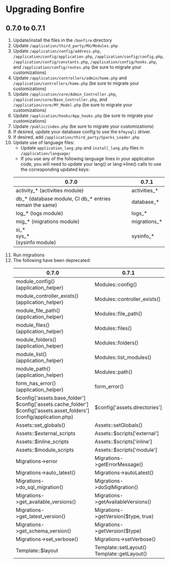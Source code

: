 # Upgrading Bonfire

## 0.7.0 to 0.7.1

1. Update/install the files in the `/bonfire` directory
2. Update `/application/third_party/MX/Modules.php`
3. Update `/application/config/address.php`, `/application/config/application.php`, `/application/config/config.php`, `/application/config/constants.php`, `/application/config/hooks.php`, and `/application/config/routes.php` (be sure to migrate your customizations)
4. Update `/application/controllers/admin/home.php` and `/application/controllers/home.php` (be sure to migrate your customizations)
5. Update `/application/core/Admin_Controller.php`, `/application/core/Base_Controller.php`, and `/application/core/MY_Model.php` (be sure to migrate your customizations)
6. Update `/application/hooks/App_hooks.php` (be sure to migrate your customizations)
7. Update `/public/index.php` (be sure to migrate your customizations)
8. If desired, update your database config to use the `bfmysqli` driver.
9. If desired, add `/application/third_party/Sparks_Loader.php`
10. Update use of language files:
    - Update `application_lang.php` and `install_lang.php` files in `/application/language/`
    - If you use any of the following language lines in your application code, you will need to update your lang() or lang->line() calls to use the corresponding updated keys:
    <table>
        <thead>
            <tr>
                <th>0.7.0</th>
                <th>0.7.1</th>
            </tr>
        </thead>
        <tbody>
            <tr>
                <td>activity_* (activities module)</td>
                <td>activities_*</td>
            </tr>
            <tr>
                <td>db_* (database module, CI db_* entries remain the same)</td>
                <td>database_*</td>
            </tr>
            <tr>
                <td>log_* (logs module)</td>
                <td>logs_*</td>
            </tr>
            <tr>
                <td>mig_* (migrations module)</td>
                <td>migrations_*</td>
            </tr>
            <tr>
                <td>si_*<br />
                    sys_*<br />
                    (sysinfo module)
                </td>
                <td>sysinfo_*</td>
            </tr>
        </tbody>
    </table>
11. Run migrations
12. The following have been deprecated:
    <table>
        <thead>
            <tr>
                <th>0.7.0</th>
                <th>0.7.1</th>
            </tr>
        </thead>
        <tbody>
            <tr>
                <td>module_config() (application_helper)</td>
                <td>Modules::config()</td>
            </tr>
            <tr>
                <td>module_controller_exists() (application_helper)</td>
                <td>Modules::controller_exists()</td>
            </tr>
            <tr>
                <td>module_file_path() (application_helper)</td>
                <td>Modules::file_path()</td>
            </tr>
            <tr>
                <td>module_files() (application_helper)</td>
                <td>Modules::files()</td>
            </tr>
            <tr>
                <td>module_folders() (application_helper)</td>
                <td>Modules::folders()</td>
            </tr>
            <tr>
                <td>module_list() (application_helper)</td>
                <td>Modules::list_modules()</td>
            </tr>
            <tr>
                <td>module_path() (application_helper)</td>
                <td>Modules::path()</td>
            </tr>
            <tr>
                <td>form_has_error() (application_helper)</td>
                <td>form_error()</td>
            </tr>
            <tr>
                <td>$config['assets.base_folder']<br />
                    $config['assets.cache_folder']<br />
                    $config['assets.asset_folders']<br />
                    (config/application.php)
                </td>
                <td>$config['assets.directories']</td>
            </tr>
            <tr>
                <td>Assets::set_globals()</td>
                <td>Assets::setGlobals()</td>
            </tr>
            <tr>
                <td>Assets::$external_scripts</td>
                <td>Assets::$scripts['external']</td>
            </tr>
            <tr>
                <td>Assets::$inline_scripts</td>
                <td>Assets::$scripts['inline']</td>
            </tr>
            <tr>
                <td>Assets::$module_scripts</td>
                <td>Assets::$scripts['module']</td>
            </tr>
            <tr>
                <td>Migrations->error</td>
                <td>Migrations->getErrorMessage()</td>
            </tr>
            <tr>
                <td>Migrations->auto_latest()</td>
                <td>Migrations->autoLatest()</td>
            </tr>
            <tr>
                <td>Migrations->do_sql_migration()</td>
                <td>Migrations->doSqlMigration()</td>
            </tr>
            <tr>
                <td>Migrations->get_available_versions()</td>
                <td>Migrations->getAvailableVersions()</td>
            </tr>
            <tr>
                <td>Migrations->get_latest_version()</td>
                <td>Migrations->getVersion($type, true)</td>
            </tr>
            <tr>
                <td>Migrations->get_schema_version()</td>
                <td>Migrations->getVersion($type)</td>
            </tr>
            <tr>
                <td>Migrations->set_verbose()</td>
                <td>Migrations->setVerbose()</td>
            </tr>
            <tr>
                <td>Template::$layout</td>
                <td>Template::setLayout()<br />
                    Template::getLayout()
                </td>
            </tr>
        </tbody>
    </table>
